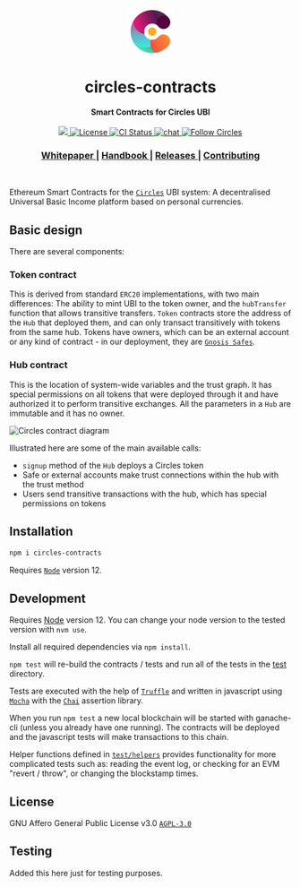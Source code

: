 <div align="center">
	<img width="80" src="https://raw.githubusercontent.com/CirclesUBI/.github/main/assets/logo.svg" />
</div>

<h1 align="center">circles-contracts</h1>

<div align="center">
 <strong>
   Smart Contracts for Circles UBI
 </strong>
</div>

<br />

<div align="center">
  <!-- npm -->
  <a href="https://www.npmjs.com/package/circles-contracts">
    <img src="https://img.shields.io/npm/v/circles-contracts?style=flat-square&color=%23f14d48" height="18">
  </a>
  <!-- Licence -->
  <a href="https://github.com/CirclesUBI/circles-contracts/blob/main/LICENSE">
    <img src="https://img.shields.io/github/license/CirclesUBI/circles-contracts?style=flat-square&color=%23cc1e66" alt="License" height="18">
  </a>
  <!-- CI status -->
  <a href="https://github.com/CirclesUBI/circles-contracts/actions/workflows/run-tests.yml">
    <img src="https://img.shields.io/github/workflow/status/CirclesUBI/circles-contracts/run-tests?label=tests&style=flat-square&color=%2347cccb" alt="CI Status" height="18">
  </a>
  <!-- Discourse -->
  <a href="https://aboutcircles.com/">
    <img src="https://img.shields.io/discourse/topics?server=https%3A%2F%2Faboutcircles.com%2F&style=flat-square&color=%23faad26" alt="chat" height="18"/>
  </a>
  <!-- Twitter -->
  <a href="https://twitter.com/CirclesUBI">
    <img src="https://img.shields.io/twitter/follow/circlesubi.svg?label=twitter&style=flat-square&color=%23f14d48" alt="Follow Circles" height="18">
  </a>
</div>

<div align="center">
  <h3>
    <a href="https://github.com/CirclesUBI/circles-handbook/blob/master/docs/about/whitepaper.md">
      Whitepaper
    </a>
    <span> | </span>
    <a href="https://handbook.joincircles.net">
      Handbook
    </a>
    <span> | </span>
    <a href="https://github.com/CirclesUBI/circles-contracts/releases">
      Releases
    </a>
    <span> | </span>
    <a href="https://github.com/CirclesUBI/.github/blob/main/CONTRIBUTING.md">
      Contributing
    </a>
  </h3>
</div>

<br/>

Ethereum Smart Contracts for the [`Circles`] UBI system: A decentralised Universal Basic Income platform based on personal currencies.

[`circles`]: https://joincircles.net

## Basic design

There are several components:

### Token contract

This is derived from standard `ERC20` implementations, with two main differences: The ability to mint UBI to the token owner, and the `hubTransfer` function that allows transitive transfers. `Token` contracts store the address of the `Hub` that deployed them, and can only transact transitively with tokens from the same hub. Tokens have owners, which can be an external account or any kind of contract - in our deployment, they are [`Gnosis Safes`].

[`Gnosis Safes`]: https://github.com/gnosis/safe-contracts

### Hub contract

This is the location of system-wide variables and the trust graph. It has special permissions on all tokens that were deployed through it and have authorized it to perform transitive exchanges. All the parameters in a `Hub` are immutable and it has no owner.

![Circles contract diagram](/assets/ContractDiagram.jpg)

Illustrated here are some of the main available calls:

- `signup` method of the `Hub` deploys a Circles token
- Safe or external accounts make trust connections within the hub with the trust method
- Users send transitive transactions with the hub, which has special permissions on tokens

## Installation

```bash
npm i circles-contracts
```

Requires [`Node`] version 12.

[`Node`]: https://nodejs.org/en/download

## Development

Requires [Node](https://nodejs.org/en/download/) version 12. You can change your node version to the tested version with `nvm use`.

Install all required dependencies via `npm install`.

`npm test` will re-build the contracts / tests and run all of the tests in the [test](test) directory.

Tests are executed with the help of [`Truffle`] and written in javascript using [`Mocha`] with the [`Chai`] assertion library. 

When you run `npm test` a new local blockchain will be started with ganache-cli (unless you already have one running). The contracts will be deployed and the javascript tests will make transactions to this chain.

Helper functions defined in [`test/helpers`](test/helpers) provides functionality for more complicated tests such as: reading the event log, or checking for an EVM "revert / throw", or changing the blockstamp times.

[`Truffle`]: https://truffleframework.com/docs/truffle/testing/writing-tests-in-javascript
[`Mocha`]: https://mochajs.org
[`Chai`]: https://www.chaijs.com

## License

GNU Affero General Public License v3.0 [`AGPL-3.0`]

[`AGPL-3.0`]: LICENSE

## Testing

Added this here just for testing purposes.
